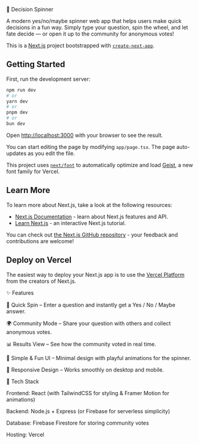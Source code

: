 🎡 Decision Spinner

A modern yes/no/maybe spinner web app that helps users make quick decisions in a fun way.
Simply type your question, spin the wheel, and let fate decide — or open it up to the community for anonymous votes!


This is a [Next.js](https://nextjs.org) project bootstrapped with [`create-next-app`](https://nextjs.org/docs/app/api-reference/cli/create-next-app).

## Getting Started

First, run the development server:

```bash
npm run dev
# or
yarn dev
# or
pnpm dev
# or
bun dev
```

Open [http://localhost:3000](http://localhost:3000) with your browser to see the result.

You can start editing the page by modifying `app/page.tsx`. The page auto-updates as you edit the file.

This project uses [`next/font`](https://nextjs.org/docs/app/building-your-application/optimizing/fonts) to automatically optimize and load [Geist](https://vercel.com/font), a new font family for Vercel.

## Learn More

To learn more about Next.js, take a look at the following resources:

- [Next.js Documentation](https://nextjs.org/docs) - learn about Next.js features and API.
- [Learn Next.js](https://nextjs.org/learn) - an interactive Next.js tutorial.

You can check out [the Next.js GitHub repository](https://github.com/vercel/next.js) - your feedback and contributions are welcome!

## Deploy on Vercel

The easiest way to deploy your Next.js app is to use the [Vercel Platform](https://vercel.com/new?utm_medium=default-template&filter=next.js&utm_source=create-next-app&utm_campaign=create-next-app-readme) from the creators of Next.js.

✨ Features

🎯 Quick Spin – Enter a question and instantly get a Yes / No / Maybe answer.

🌍 Community Mode – Share your question with others and collect anonymous votes.

📊 Results View – See how the community voted in real time.

🎨 Simple & Fun UI – Minimal design with playful animations for the spinner.

📱 Responsive Design – Works smoothly on desktop and mobile.

🚀 Tech Stack

Frontend: React (with TailwindCSS for styling & Framer Motion for animations)

Backend: Node.js + Express (or Firebase for serverless simplicity)

Database:  Firebase Firestore for storing community votes

Hosting: Vercel 
